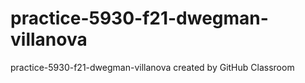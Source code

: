# practice-5930-f21-dwegman-villanova
practice-5930-f21-dwegman-villanova created by GitHub Classroom
